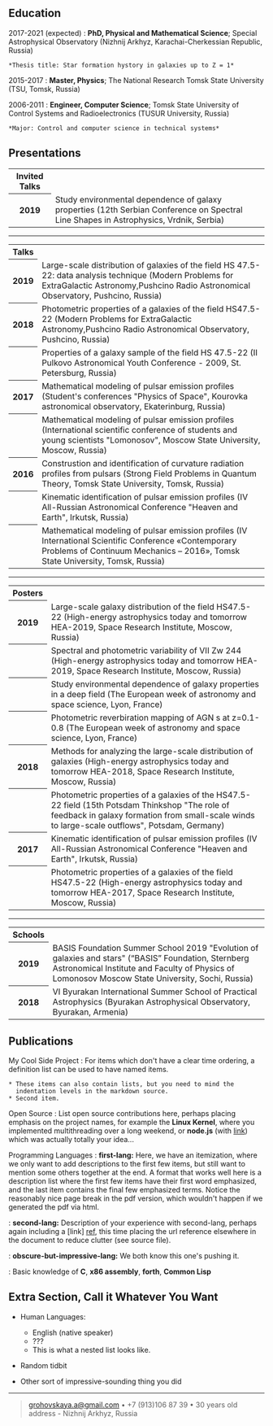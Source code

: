 
Education
---------

2017-2021 (expected)
:   **PhD, Physical and Mathematical  Science**; Special Astrophysical Observatory (Nizhnij Arkhyz, Karachai-Cherkessian Republic, Russia)

    *Thesis title: Star formation hystory in galaxies up to Z = 1*

2015-2017
:   **Master, Physics**; The National Research Tomsk State University (TSU, Tomsk, Russia)

2006-2011
:   **Engineer, Computer Science**; Tomsk State University of Control Systems and Radioelectronics (TUSUR University, Russia)

    *Major: Control and computer science in technical systems*

Presentations
----------
<html>
    <head>
     <meta http-equiv="Content-Type" content="text/html; charset=utf-8">
     <title>&nbsp;</title>
    </head>
    <body>
        <table border="0" width="100%" cellpadding="5">
            <tr>
                <th>Invited Talks</th>
                <td></td>
            </tr>
            <tr>
                <th>2019</th>
                <td>Study environmental dependence of galaxy properties (12th Serbian Conference on Spectral Line Shapes in Astrophysics, Vrdnik, Serbia)</td>
            </tr>
        </table>
 <hr>
 
  <table border="0" width="100%" cellpadding="5">
      <tr>
          <th>Talks</th>
          <td></td>
      </tr>
      <tr>
     <tr>
          <th>2019</th>
          <td>Large-scale distribution of galaxies of the field  HS 47.5-22: data analysis technique (Modern Problems for ExtraGalactic               Astronomy,Pushcino Radio Astronomical Observatory, Pushcino, Russia)</td>
      </tr>
      <tr>
          <th>2018</th>
          <td>Photometric properties of a galaxies of the field HS47.5-22 (Modern Problems for ExtraGalactic Astronomy,Pushcino Radio                 Astronomical Observatory, Pushcino, Russia)</td>
      </tr>
       <tr>
          <th> </th>
          <td>Properties of a galaxy sample of the field HS 47.5-22 (II Pulkovo Astronomical Youth Conference - 2009, St. Petersburg,                 Russia)</td>
      </tr>
      <tr>
         <th>2017</th>
         <td>Mathematical modeling of pulsar emission profiles (Student's conferences "Physics of Space", Kourovka astronomical                       observatory, Ekaterinburg, Russia)</td>
       </tr> 
       <tr>
          <th> </th>
          <td>Mathematical modeling of pulsar emission profiles (International scientific conference of students and young scientists                    "Lomonosov", Moscow State University, Moscow, Russia)</td>
      </tr>
      <tr>
          <th> 2016 </th>
          <td>Construstion and identification of curvature radiation profiles from pulsars (Strong Field Problems in Quantum Theory,                     Tomsk State University, Tomsk, Russia)</td>
      </tr>
      <tr>
          <th> </th>
          <td>Kinematic identification of pulsar emission profiles (IV All-Russian Astronomical Conference "Heaven and Earth", Irkutsk,               Russia)</td>
      </tr>
      <tr>
          <th> </th>
          <td>Mathematical modeling of pulsar emission profiles (IV International Scientific Conference «Contemporary Problems of                     Continuum Mechanics – 2016», Tomsk State University, Tomsk, Russia)</td>
      </tr>
</table>
 <hr>

  <table border="0" width="100%" cellpadding="5">
      <tr>
          <th>Posters</th>
          <td></td>
      </tr>
      <tr>
          <th>2019</th>
          <td>Large-scale galaxy distribution of the field HS47.5-22 (High-energy astrophysics today and tomorrow HEA-2019, Space                     Research Institute, Moscow, Russia) </td>
      </tr>
      <tr>
          <th></th>
          <td>Spectral and photometric variability of VII Zw 244 (High-energy astrophysics today and tomorrow HEA-2019, Space Research                   Institute, Moscow, Russia)</td>
      </tr>
      <tr>
          <th></th>
          <td>Study environmental dependence of galaxy properties in a deep field (The European week of astronomy and space science, Lyon, France)</td>
      </tr>
      <tr>
         <th></th>
         <td>Photometric reverbiration mapping of AGN s at z=0.1-0.8 (The European week of astronomy and space science, Lyon, France)                 </td>
       </tr> 
       <tr>
          <th>2018</th>
          <td>Methods for analyzing the large-scale distribution of galaxies (High-energy astrophysics today and tomorrow HEA-2018, Space Research Institute, Moscow, Russia)</td>
      </tr>
      <tr>
          <th></th>
          <td>Photometric properties of a galaxies of the HS47.5-22 field (15th Potsdam Thinkshop "The role of feedback in galaxy                     formation from small-scale winds to large-scale outflows", Potsdam, Germany)</td>
      </tr>
      <tr>
          <th>2017</th>
          <td>Kinematic identification of pulsar emission profiles (IV All-Russian Astronomical Conference "Heaven and Earth", Irkutsk,               Russia)</td>
      </tr>
      <tr>
          <th> </th>
          <td>Photometric properties of a galaxies of the field HS47.5-22 (High-energy astrophysics today and tomorrow HEA-2017, Space                Research Institute, Moscow, Russia)</td>
      </tr>
 </table>
 
 <hr>
 
  <table border="0" width="100%" cellpadding="5">
      <tr>
          <th>Schools</th>
          <td></td>
      </tr>
      <tr>
          <th>2019</th>
          <td>BASIS Foundation Summer School 2019 "Evolution of galaxies and stars" (“BASIS” Foundation, Sternberg Astronomical                         Institute and Faculty of Physics of Lomonosov Moscow State University, Sochi, Russia) </td>
      </tr>
      <tr>
          <th>2018</th>
          <td>VI Byurakan International Summer School of Practical Astrophysics (Byurakan Astrophysical Observatory, Byurakan, Armenia)               </td>
      </tr>
 </table>



Publications
--------------------

My Cool Side Project
:   For items which don't have a clear time ordering, a definition
    list can be used to have named items.

    * These items can also contain lists, but you need to mind the
      indentation levels in the markdown source.
    * Second item.

Open Source
:   List open source contributions here, perhaps placing emphasis on
    the project names, for example the **Linux Kernel**, where you
    implemented multithreading over a long weekend, or **node.js**
    (with [link](http://nodejs.org)) which was actually totally
    your idea...

Programming Languages
:   **first-lang:** Here, we have an itemization, where we only want
    to add descriptions to the first few items, but still want to
    mention some others together at the end. A format that works well
    here is a description list where the first few items have their
    first word emphasized, and the last item contains the final few
    emphasized terms. Notice the reasonably nice page break in the pdf
    version, which wouldn't happen if we generated the pdf via html.

:   **second-lang:** Description of your experience with second-lang,
    perhaps again including a [link] [ref], this time placing the url
    reference elsewhere in the document to reduce clutter (see source
    file). 

:   **obscure-but-impressive-lang:** We both know this one's pushing
    it.

:   Basic knowledge of **C**, **x86 assembly**, **forth**, **Common Lisp**

[ref]: https://github.com/githubuser/superlongprojectname

Extra Section, Call it Whatever You Want
----------------------------------------

* Human Languages:

     * English (native speaker)
     * ???
     * This is what a nested list looks like.

* Random tidbit

* Other sort of impressive-sounding thing you did

----

> <grohovskaya.a@gmail.com> • +7 (913)106 87 39 • 30 years old\
> address - Nizhnij Arkhyz, Russia
